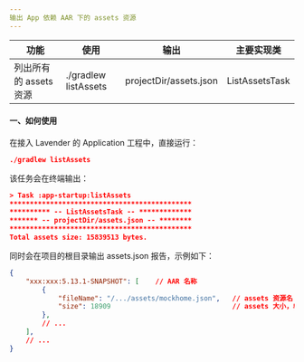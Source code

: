 ```yaml
---
输出 App 依赖 AAR 下的 assets 资源
---
```


| 功能                   | 使用                 | 输出                   | 主要实现类     |
| ---------------------- | -------------------- | ---------------------- | -------------- |
| 列出所有的 assets 资源 | ./gradlew listAssets | projectDir/assets.json | ListAssetsTask |

#### 一、如何使用

在接入 Lavender 的 Application 工程中，直接运行：

```JSON
./gradlew listAssets
```

该任务会在终端输出：

```JSON
> Task :app-startup:listAssets
*********************************************
********** -- ListAssetsTask -- *************
******* -- projectDir/assets.json -- ********
*********************************************
Total assets size: 15839513 bytes.
```

同时会在项目的根目录输出 assets.json 报告，示例如下：

```JSON
{
    "xxx:xxx:5.13.1-SNAPSHOT": [    // AAR 名称
        {
            "fileName": "/.../assets/mockhome.json",   // assets 资源名 
            "size": 18909                              // assets 大小，单位字节
        },
        // ...
    ],
    // ...
}
```